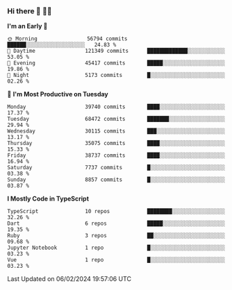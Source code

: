 ### Hi there 👋 🧑‍💻



<!--START_SECTION:waka-->
**I'm an Early 🐤** 

```text
🌞 Morning                56794 commits       ██████░░░░░░░░░░░░░░░░░░░   24.83 % 
🌆 Daytime                121349 commits      █████████████░░░░░░░░░░░░   53.05 % 
🌃 Evening                45417 commits       █████░░░░░░░░░░░░░░░░░░░░   19.86 % 
🌙 Night                  5173 commits        █░░░░░░░░░░░░░░░░░░░░░░░░   02.26 % 
```
📅 **I'm Most Productive on Tuesday** 

```text
Monday                   39740 commits       ████░░░░░░░░░░░░░░░░░░░░░   17.37 % 
Tuesday                  68472 commits       ███████░░░░░░░░░░░░░░░░░░   29.94 % 
Wednesday                30115 commits       ███░░░░░░░░░░░░░░░░░░░░░░   13.17 % 
Thursday                 35075 commits       ████░░░░░░░░░░░░░░░░░░░░░   15.33 % 
Friday                   38737 commits       ████░░░░░░░░░░░░░░░░░░░░░   16.94 % 
Saturday                 7737 commits        █░░░░░░░░░░░░░░░░░░░░░░░░   03.38 % 
Sunday                   8857 commits        █░░░░░░░░░░░░░░░░░░░░░░░░   03.87 % 
```


**I Mostly Code in TypeScript** 

```text
TypeScript               10 repos            ████████░░░░░░░░░░░░░░░░░   32.26 % 
Dart                     6 repos             █████░░░░░░░░░░░░░░░░░░░░   19.35 % 
Ruby                     3 repos             ██░░░░░░░░░░░░░░░░░░░░░░░   09.68 % 
Jupyter Notebook         1 repo              █░░░░░░░░░░░░░░░░░░░░░░░░   03.23 % 
Vue                      1 repo              █░░░░░░░░░░░░░░░░░░░░░░░░   03.23 % 
```




 Last Updated on 06/02/2024 19:57:06 UTC
<!--END_SECTION:waka-->


